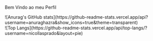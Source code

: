 Bem Vindo ao meu Perfil
<div>
  ![Anurag's GitHub stats](https://github-readme-stats.vercel.app/api?username=anuraghazra&show_icons=true&theme=transparent)
</div>
<div>
  ![Top Langs](https://github-readme-stats.vercel.app/api/top-langs/?username=nicollasprado&layout=pie)
</div>



